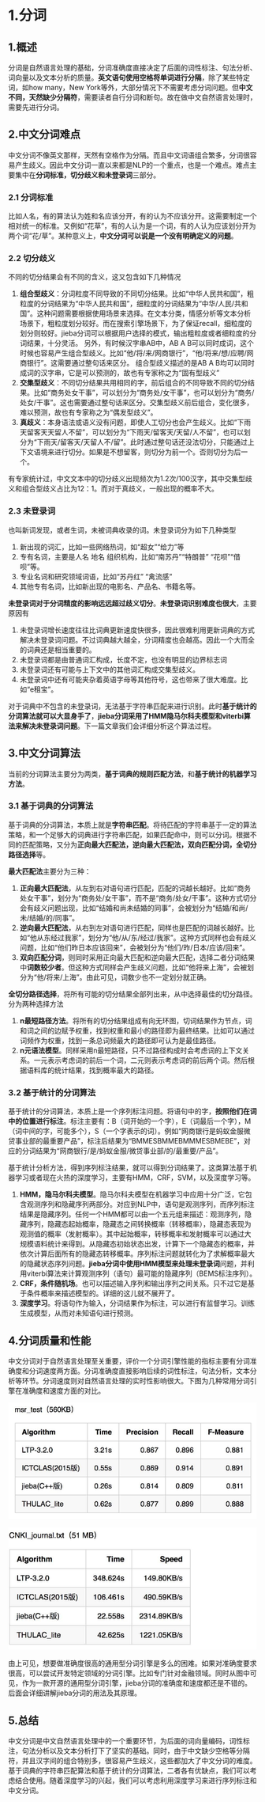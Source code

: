 # 1.分词

## **1.概述**

分词是自然语言处理的基础，分词准确度直接决定了后面的词性标注、句法分析、词向量以及文本分析的质量。**英文语句使用空格将单词进行分隔**，除了某些特定词，如how many，New York等外，大部分情况下不需要考虑分词问题。但**中文不同，天然缺少分隔符**，需要读者自行分词和断句。故在做中文自然语言处理时，需要先进行分词。

## **2.中文分词难点**

中文分词不像英文那样，天然有空格作为分隔。而且中文词语组合繁多，分词很容易产生歧义。因此中文分词一直以来都是NLP的一个重点，也是一个难点。难点主要集中在**分词标准，切分歧义和未登录词**三部分。

### 2.1 **分词标准**

比如人名，有的算法认为姓和名应该分开，有的认为不应该分开。这需要制定一个相对统一的标准。又例如“花草”，有的人认为是一个词，有的人认为应该划分开为两个词“花/草”。某种意义上，**中文分词可以说是一个没有明确定义的问题**。

### 2.2 **切分歧义**

不同的切分结果会有不同的含义，这又包含如下几种情况

1. **组合型歧义**：分词粒度不同导致的不同切分结果。比如“中华人民共和国”，粗粒度的分词结果为“中华人民共和国”，细粒度的分词结果为“中华/人民/共和国”。这种问题需要根据使用场景来选择。在文本分类，情感分析等文本分析场景下，粗粒度划分较好。而在搜索引擎场景下，为了保证recall，细粒度的划分则较好。jieba分词可以根据用户选择的模式，输出粗粒度或者细粒度的分词结果，十分灵活。 另外，有时候汉字串AB中，AB A B可以同时成词，这个时候也容易产生组合型歧义。比如“他/将/来/网商银行”，“他/将来/想/应聘/网商银行”。这需要通过整句话来区分。 组合型歧义描述的是AB A B均可以同时成词的汉字串，它是可以预测的，故也有专家称之为“固有型歧义”
2. **交集型歧义**：不同切分结果共用相同的字，前后组合的不同导致不同的切分结果。比如“商务处女干事”，可以划分为“商务处/女干事”，也可以划分为“商务/处女/干事”。这也需要通过整句话来区分。交集型歧义前后组合，变化很多，难以预测，故也有专家称之为“偶发型歧义”。
3. **真歧义**：本身语法或语义没有问题，即使人工切分也会产生歧义。比如“下雨天留客天天留人不留”，可以划分为“下雨天/留客天/天留/人不留”，也可以划分为“下雨天/留客天/天留人不/留”。此时通过整句话还没法切分，只能通过上下文语境来进行切分。如果是不想留客，则切分为前一个。否则切分为后一个。

有专家统计过，中文文本中的切分歧义出现频次为1.2次/100汉字，其中交集型歧义和组合型歧义占比为12：1。而对于真歧义，一般出现的概率不大。

### 2.3 **未登录词**

也叫新词发现，或者生词，未被词典收录的词。未登录词分为如下几种类型

1. 新出现的词汇，比如一些网络热词，如“超女”“给力”等
2. 专有名词，主要是人名 地名 组织机构，比如“南苏丹”“特朗普” “花呗”“借呗”等。
3. 专业名词和研究领域词语，比如“苏丹红” “禽流感”
4. 其他专有名词，比如新出现的电影名、产品名、书籍名等。

**未登录词对于分词精度的影响远远超过歧义切分**。**未登录词识别难度也很大**，主要原因有

1. 未登录词增长速度往往比词典更新速度快很多，因此很难利用更新词典的方式解决未登录词问题。不过词典越大越全，分词精度也会越高。因此一个大而全的词典还是相当重要的。
2. 未登录词都是由普通词汇构成，长度不定，也没有明显的边界标志词
3. 未登录词还有可能与上下文中的其他词汇构成交集型歧义。
4. 未登录词中还有可能夹杂着英语字母等其他符号，这也带来了很大难度。比如“e租宝”。

对于词典中不包含的未登录词，无法基于字符串匹配来进行识别。此时**基于统计的分词算法就可以大显身手了**，**jieba分词采用了HMM隐马尔科夫模型和viterbi算法来解决未登录词问题**。下一篇文章我们会详细分析这个算法过程。

## **3.中文分词算法**

当前的分词算法主要分为两类，**基于词典的规则匹配方法**，和**基于统计的机器学习方法**。

### **3.1 基于词典的分词算法**

基于词典的分词算法，本质上就是**字符串匹配**。将待匹配的字符串基于一定的算法策略，和一个足够大的词典进行字符串匹配，如果匹配命中，则可以分词。根据不同的匹配策略，又分为**正向最大匹配法，逆向最大匹配法，双向匹配分词，全切分路径选择**等。

**最大匹配法**主要分为三种：

1. **正向最大匹配法**，从左到右对语句进行匹配，匹配的词越长越好。比如“商务处女干事”，划分为“商务处/女干事”，而不是“商务/处女/干事”。这种方式切分会有歧义问题出现，比如“结婚和尚未结婚的同事”，会被划分为“结婚/和尚/未/结婚/的/同事”。
2. **逆向最大匹配法**，从右到左对语句进行匹配，同样也是匹配的词越长越好。比如“他从东经过我家”，划分为“他/从/东/经过/我家”。这种方式同样也会有歧义问题，比如“他们昨日本应该回来”，会被划分为“他们/昨/日本/应该/回来”。
3. **双向匹配分词**，则同时采用正向最大匹配和逆向最大匹配，选择二者分词结果中**词数较少者**。但这种方式同样会产生歧义问题，比如“他将来上海”，会被划分为“他/将来/上海”。由此可见，词数少也不一定划分就正确。

**全切分路径选择**，将所有可能的切分结果全部列出来，从中选择最佳的切分路径。分为两种选择方法

1. **n最短路径方法**。将所有的切分结果组成有向无环图，切词结果作为节点，词和词之间的边赋予权重，找到权重和最小的路径即为最终结果。比如可以通过词频作为权重，找到一条总词频最大的路径即可认为是最佳路径。
2. **n元语法模型**。同样采用n最短路径，只不过路径构成时会考虑词的上下文关系。一元表示考虑词的前后一个词，二元则表示考虑词的前后两个词。然后根据语料库的统计结果，找到概率最大的路径。

### **3.2 基于统计的分词算法**

基于统计的分词算法，本质上是一个序列标注问题。将语句中的字，**按照他们在词中的位置进行标注**。标注主要有：B（词开始的一个字），E（词最后一个字），M（词中间的字，可能多个），S（一个字表示的词）。例如“网商银行是蚂蚁金服微贷事业部的最重要产品”，标注后结果为“BMMESBMMEBMMMESBMEBE”，对应的分词结果为“网商银行/是/蚂蚁金服/微贷事业部/的/最重要/产品”。

基于统计分析方法，得到序列标注结果，就可以得到分词结果了。这类算法基于机器学习或者现在火热的深度学习，主要有HMM，CRF，SVM，以及深度学习等。

1. **HMM，隐马尔科夫模型**。隐马尔科夫模型在机器学习中应用十分广泛，它包含观测序列和隐藏序列两部分。对应到NLP中，语句是观测序列，而序列标注结果是隐藏序列。任何一个HMM都可以由一个五元组来描述：观测序列，隐藏序列，隐藏态起始概率，隐藏态之间转换概率（转移概率），隐藏态表现为观测值的概率（发射概率）。其中起始概率，转移概率和发射概率可以通过大规模语料统计来得到。从隐藏态初始状态出发，计算下一个隐藏态的概率，并依次计算后面所有的隐藏态转移概率。序列标注问题就转化为了求解概率最大的隐藏状态序列问题。**jieba分词中使用HMM模型来处理未登录词**问题，并利用viterbi算法来计算观测序列（语句）最可能的隐藏序列（BEMS标注序列）。
2. **CRF，条件随机场**。也可以描述输入序列和输出序列之间关系。只不过它是基于条件概率来描述模型的。详细的这儿就不展开了。
3. **深度学习**。将语句作为输入，分词结果作为标注，可以进行有监督学习。训练生成模型，从而对未知语句进行预测。

## **4.分词质量和性能**

中文分词对于自然语言处理至关重要，评价一个分词引擎性能的指标主要有分词准确度和分词速度两方面。分词准确度直接影响后续的词性标注，句法分析，文本分析等环节。分词速度则对自然语言处理的实时性影响很大。下图为几种常用分词引擎在准确度和速度方面的对比。

![](image/image_O2BQbdaBYT.png)

![](image/image_2z7QdbWnX2.png)

由上可见，想要做准确度很高的通用型分词引擎是多么的困难。如果对准确度要求很高，可以尝试开发特定领域的分词引擎。比如专门针对金融领域。同时从图中可见，作为一款开源的通用型分词引擎，jieba分词的准确度和速度都还是不错的。后面会详细讲解jieba分词的用法及其原理。

## **5.总结**

中文分词是中文自然语言处理中的一个重要环节，为后面的词向量编码，词性标注，句法分析以及文本分析打下了坚实的基础。同时，由于中文缺少空格等分隔符，并且汉字间的组合特别多，很容易产生歧义，这些都加大了中文分词的难度。基于词典的字符串匹配算法和基于统计的分词算法，二者各有优缺点，我们可以考虑结合使用。随着深度学习的兴起，我们可以考虑利用深度学习来进行序列标注和中文分词。
